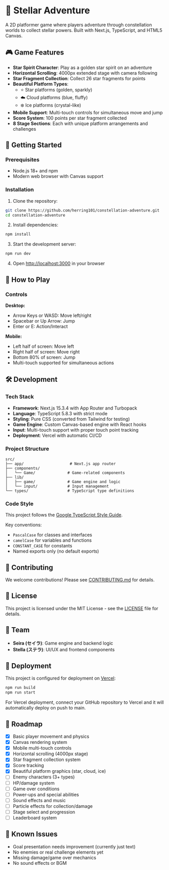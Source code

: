 # 🌟 Stellar Adventure

A 2D platformer game where players adventure through constellation worlds to collect stellar powers. Built with Next.js, TypeScript, and HTML5 Canvas.

## 🎮 Game Features

- **Star Spirit Character**: Play as a golden star spirit on an adventure
- **Horizontal Scrolling**: 4000px extended stage with camera following
- **Star Fragment Collection**: Collect 26 star fragments for points
- **Beautiful Platform Types**: 
  - ⭐ Star platforms (golden, sparkly)
  - ☁️ Cloud platforms (blue, fluffy)
  - ❄️ Ice platforms (crystal-like)
- **Mobile Support**: Multi-touch controls for simultaneous move and jump
- **Score System**: 100 points per star fragment collected
- **8 Stage Sections**: Each with unique platform arrangements and challenges

## 🚀 Getting Started

### Prerequisites

- Node.js 18+ and npm
- Modern web browser with Canvas support

### Installation

1. Clone the repository:
```bash
git clone https://github.com/herring101/constellation-adventure.git
cd constellation-adventure
```

2. Install dependencies:
```bash
npm install
```

3. Start the development server:
```bash
npm run dev
```

4. Open [http://localhost:3000](http://localhost:3000) in your browser

## 🎯 How to Play

### Controls

**Desktop:**
- Arrow Keys or WASD: Move left/right
- Spacebar or Up Arrow: Jump
- Enter or E: Action/Interact

**Mobile:**
- Left half of screen: Move left
- Right half of screen: Move right  
- Bottom 80% of screen: Jump
- Multi-touch supported for simultaneous actions

## 🛠️ Development

### Tech Stack

- **Framework**: Next.js 15.3.4 with App Router and Turbopack
- **Language**: TypeScript 5.8.3 with strict mode
- **Styling**: Pure CSS (converted from Tailwind for testing)
- **Game Engine**: Custom Canvas-based engine with React hooks
- **Input**: Multi-touch support with proper touch point tracking
- **Deployment**: Vercel with automatic CI/CD

### Project Structure

```
src/
├── app/                    # Next.js app router
├── components/
│   └── Game/              # Game-related components
├── lib/
│   ├── game/              # Game engine and logic
│   └── input/             # Input management
└── types/                 # TypeScript type definitions
```

### Code Style

This project follows the [Google TypeScript Style Guide](https://google.github.io/styleguide/tsguide.html).

Key conventions:
- `PascalCase` for classes and interfaces
- `camelCase` for variables and functions
- `CONSTANT_CASE` for constants
- Named exports only (no default exports)

## 🤝 Contributing

We welcome contributions! Please see [CONTRIBUTING.md](./CONTRIBUTING.md) for details.

## 📄 License

This project is licensed under the MIT License - see the [LICENSE](./LICENSE) file for details.

## 🌟 Team

- **Seira (セイラ)**: Game engine and backend logic
- **Stella (ステラ)**: UI/UX and frontend components

## 🚢 Deployment

This project is configured for deployment on [Vercel](https://vercel.com):

```bash
npm run build
npm run start
```

For Vercel deployment, connect your GitHub repository to Vercel and it will automatically deploy on push to main.

## 🎯 Roadmap

- [x] Basic player movement and physics
- [x] Canvas rendering system
- [x] Mobile multi-touch controls
- [x] Horizontal scrolling (4000px stage)
- [x] Star fragment collection system
- [x] Score tracking
- [x] Beautiful platform graphics (star, cloud, ice)
- [ ] Enemy characters (3+ types)
- [ ] HP/damage system
- [ ] Game over conditions
- [ ] Power-ups and special abilities
- [ ] Sound effects and music
- [ ] Particle effects for collection/damage
- [ ] Stage select and progression
- [ ] Leaderboard system

## 📝 Known Issues

- Goal presentation needs improvement (currently just text)
- No enemies or real challenge elements yet
- Missing damage/game over mechanics
- No sound effects or BGM